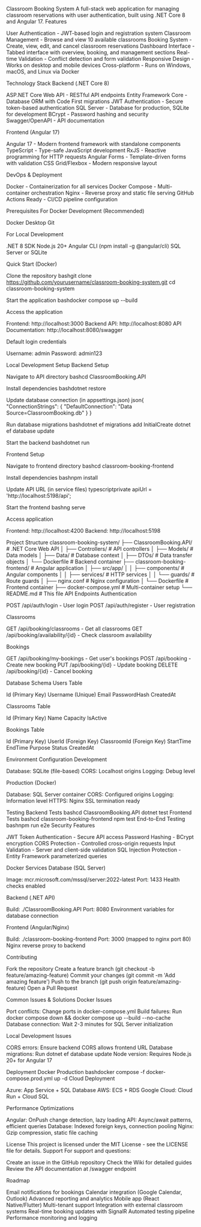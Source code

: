Classroom Booking System
A full-stack web application for managing classroom reservations with user authentication, built using .NET Core 8 and Angular 17.
Features

User Authentication - JWT-based login and registration system
Classroom Management - Browse and view 10 available classrooms
Booking System - Create, view, edit, and cancel classroom reservations
Dashboard Interface - Tabbed interface with overview, booking, and management sections
Real-time Validation - Conflict detection and form validation
Responsive Design - Works on desktop and mobile devices
Cross-platform - Runs on Windows, macOS, and Linux via Docker

Technology Stack
Backend (.NET Core 8)

ASP.NET Core Web API - RESTful API endpoints
Entity Framework Core - Database ORM with Code First migrations
JWT Authentication - Secure token-based authentication
SQL Server - Database for production, SQLite for development
BCrypt - Password hashing and security
Swagger/OpenAPI - API documentation

Frontend (Angular 17)

Angular 17 - Modern frontend framework with standalone components
TypeScript - Type-safe JavaScript development
RxJS - Reactive programming for HTTP requests
Angular Forms - Template-driven forms with validation
CSS Grid/Flexbox - Modern responsive layout

DevOps & Deployment

Docker - Containerization for all services
Docker Compose - Multi-container orchestration
Nginx - Reverse proxy and static file serving
GitHub Actions Ready - CI/CD pipeline configuration

Prerequisites
For Docker Development (Recommended)

Docker Desktop
Git

For Local Development

.NET 8 SDK
Node.js 20+
Angular CLI (npm install -g @angular/cli)
SQL Server or SQLite

Quick Start (Docker)

Clone the repository
bashgit clone https://github.com/yourusername/classroom-booking-system.git
cd classroom-booking-system

Start the application
bashdocker compose up --build

Access the application

Frontend: http://localhost:3000
Backend API: http://localhost:8080
API Documentation: http://localhost:8080/swagger


Default login credentials

Username: admin
Password: admin123



Local Development Setup
Backend Setup

Navigate to API directory
bashcd ClassroomBooking.API

Install dependencies
bashdotnet restore

Update database connection (in appsettings.json)
json{
  "ConnectionStrings": {
    "DefaultConnection": "Data Source=ClassroomBooking.db"
  }
}

Run database migrations
bashdotnet ef migrations add InitialCreate
dotnet ef database update

Start the backend
bashdotnet run


Frontend Setup

Navigate to frontend directory
bashcd classroom-booking-frontend

Install dependencies
bashnpm install

Update API URL (in service files)
typescriptprivate apiUrl = 'http://localhost:5198/api';

Start the frontend
bashng serve

Access application

Frontend: http://localhost:4200
Backend: http://localhost:5198



Project Structure
classroom-booking-system/
├── ClassroomBooking.API/          # .NET Core Web API
│   ├── Controllers/               # API controllers
│   ├── Models/                    # Data models
│   ├── Data/                      # Database context
│   ├── DTOs/                      # Data transfer objects
│   └── Dockerfile                 # Backend container
├── classroom-booking-frontend/    # Angular application
│   ├── src/app/
│   │   ├── components/            # Angular components
│   │   ├── services/              # HTTP services
│   │   └── guards/                # Route guards
│   ├── nginx.conf                 # Nginx configuration
│   └── Dockerfile                 # Frontend container
├── docker-compose.yml             # Multi-container setup
└── README.md                      # This file
API Endpoints
Authentication

POST /api/auth/login - User login
POST /api/auth/register - User registration

Classrooms

GET /api/booking/classrooms - Get all classrooms
GET /api/booking/availability/{id} - Check classroom availability

Bookings

GET /api/booking/my-bookings - Get user's bookings
POST /api/booking - Create new booking
PUT /api/booking/{id} - Update booking
DELETE /api/booking/{id} - Cancel booking

Database Schema
Users Table

Id (Primary Key)
Username (Unique)
Email
PasswordHash
CreatedAt

Classrooms Table

Id (Primary Key)
Name
Capacity
IsActive

Bookings Table

Id (Primary Key)
UserId (Foreign Key)
ClassroomId (Foreign Key)
StartTime
EndTime
Purpose
Status
CreatedAt

Environment Configuration
Development

Database: SQLite (file-based)
CORS: Localhost origins
Logging: Debug level

Production (Docker)

Database: SQL Server container
CORS: Configured origins
Logging: Information level
HTTPS: Nginx SSL termination ready

Testing
Backend Tests
bashcd ClassroomBooking.API
dotnet test
Frontend Tests
bashcd classroom-booking-frontend
npm test
End-to-End Testing
bashnpm run e2e
Security Features

JWT Token Authentication - Secure API access
Password Hashing - BCrypt encryption
CORS Protection - Controlled cross-origin requests
Input Validation - Server and client-side validation
SQL Injection Protection - Entity Framework parameterized queries

Docker Services
Database (SQL Server)

Image: mcr.microsoft.com/mssql/server:2022-latest
Port: 1433
Health checks enabled

Backend (.NET API)

Build: ./ClassroomBooking.API
Port: 8080
Environment variables for database connection

Frontend (Angular/Nginx)

Build: ./classroom-booking-frontend
Port: 3000 (mapped to nginx port 80)
Nginx reverse proxy to backend

Contributing

Fork the repository
Create a feature branch (git checkout -b feature/amazing-feature)
Commit your changes (git commit -m 'Add amazing feature')
Push to the branch (git push origin feature/amazing-feature)
Open a Pull Request

Common Issues & Solutions
Docker Issues

Port conflicts: Change ports in docker-compose.yml
Build failures: Run docker compose down && docker compose up --build --no-cache
Database connection: Wait 2-3 minutes for SQL Server initialization

Local Development Issues

CORS errors: Ensure backend CORS allows frontend URL
Database migrations: Run dotnet ef database update
Node version: Requires Node.js 20+ for Angular 17

Deployment
Docker Production
bashdocker compose -f docker-compose.prod.yml up -d
Cloud Deployment

Azure: App Service + SQL Database
AWS: ECS + RDS
Google Cloud: Cloud Run + Cloud SQL

Performance Optimizations

Angular: OnPush change detection, lazy loading
API: Async/await patterns, efficient queries
Database: Indexed foreign keys, connection pooling
Nginx: Gzip compression, static file caching

License
This project is licensed under the MIT License - see the LICENSE file for details.
Support
For support and questions:

Create an issue in the GitHub repository
Check the Wiki for detailed guides
Review the API documentation at /swagger endpoint

Roadmap

 Email notifications for bookings
 Calendar integration (Google Calendar, Outlook)
 Advanced reporting and analytics
 Mobile app (React Native/Flutter)
 Multi-tenant support
 Integration with external classroom systems
 Real-time booking updates with SignalR
 Automated testing pipeline
 Performance monitoring and logging